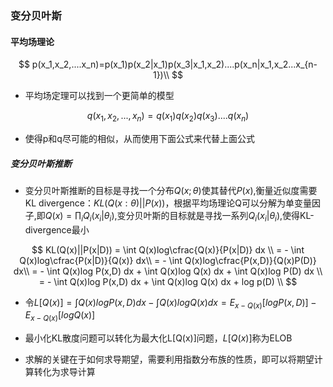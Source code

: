 ### 变分贝叶斯

#### 平均场理论

$$
p(x_1,x_2,....x_n)=p(x_1)p(x_2|x_1)p(x_3|x_1,x_2)....p(x_n|x_1,x_2...x_{n-1})\\
$$

- 平均场定理可以找到一个更简单的模型

$$
q(x_1,x_2,...,x_n) = q(x_1)q(x_2)q(x_3)....q(x_n)
$$

- 使得p和q尽可能的相似，从而使用下面公式来代替上面公式

##### 变分贝叶斯推断

- 变分贝叶斯推断的目标是寻找一个分布$Q(x;\theta)$使其替代$P(x)$,衡量近似度需要KL divergence：$KL(Q(x:\theta)||P(x))$，根据平均场理论Q可以分解为单变量因子,即$Q(x)=\prod_i Q_i(x_i|\theta_i)$,变分贝叶斯的目标就是寻找一系列$Q_i(x_i|\theta_i)$,使得KL-divergence最小

$$
KL(Q(x)||P(x|D)) = \int Q(x)log\cfrac{Q(x)}{P(x|D)} dx \\
= - \int Q(x)log\cfrac{P(x|D)}{Q(x)} dx\\
= - \int Q(x)log\cfrac{P(x,D)}{Q(x)P(D)} dx\\
= - \int Q(x)log P(x,D) dx + \int Q(x)log Q(x) dx + \int Q(x)log P(D) dx \\
= - \int Q(x)log P(x,D) dx + \int Q(x)log Q(x) dx + log p(D) \\
$$

- 令$L[Q(x)]=\int Q(x)logP(x,D)dx - \int Q(x)log Q(x)dx = E_{x-Q(x)}[log P(x,D)] - E_{x-Q(x)}[log Q(x)]$

- 最小化KL散度问题可以转化为最大化L[Q(x)]问题，$L[Q(x)]$称为ELOB

- 求解的关键在于如何求导期望，需要利用指数分布族的性质，即可以将期望计算转化为求导计算

